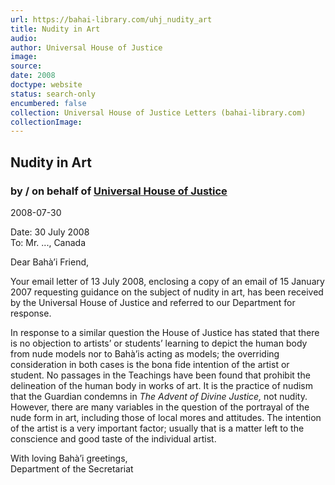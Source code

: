 ```yaml
---
url: https://bahai-library.com/uhj_nudity_art
title: Nudity in Art
audio: 
author: Universal House of Justice
image: 
source: 
date: 2008
doctype: website
status: search-only
encumbered: false
collection: Universal House of Justice Letters (bahai-library.com)
collectionImage: 
---
```



## Nudity in Art

### by / on behalf of [Universal House of Justice](https://bahai-library.com/author/Universal+House+of+Justice)

2008-07-30


Date: 30 July 2008  
To: Mr. ..., Canada

Dear Bahà’i Friend,

Your email letter of 13 July 2008, enclosing a copy of an email of 15 January 2007 requesting guidance on the subject of nudity in art, has been received by the Universal House of Justice and referred to our Department for response.

In response to a similar question the House of Justice has stated that there is no objection to artists’ or students’ learning to depict the human body from nude models nor to Bahà’is acting as models; the overriding consideration in both cases is the bona fide intention of the artist or student. No passages in the Teachings have been found that prohibit the delineation of the human body in works of art. It is the practice of nudism that the Guardian condemns in _The Advent of Divine Justice,_ not nudity. However, there are many variables in the question of the portrayal of the nude form in art, including those of local mores and attitudes. The intention of the artist is a very important factor; usually that is a matter left to the conscience and good taste of the individual artist.

With loving Bahà’i greetings,  
Department of the Secretariat